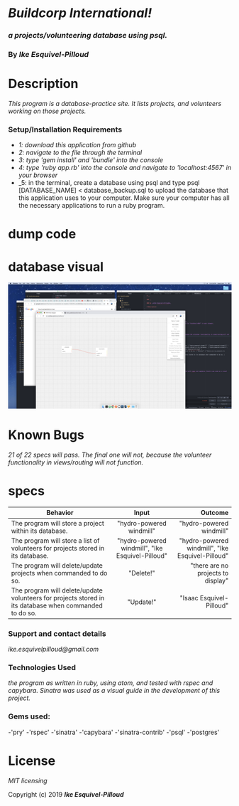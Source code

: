 # _Buildcorp International!_

### _a projects/volunteering database using psql._

### By _**Ike Esquivel-Pilloud**_

# Description

_This program is a database-practice site. It lists projects, and volunteers working on those projects._

### Setup/Installation Requirements

* _1: download this application from github_
* _2: navigate to the file through the terminal_
* _3: type 'gem install' and 'bundle' into the console_
* _4: type 'ruby app.rb' into the console and navigate to 'localhost:4567' in your browser_
* _5: in the terminal, create a database using psql and type psql [DATABASE_NAME] < database_backup.sql to upload the database that this application uses to your computer. Make sure your computer has all the necessary applications to run a ruby program.

# dump code

# database visual

![This is how the database looks](public/screenshot.png)

# Known Bugs

_21 of 22 specs will pass. The final one will not, because the volunteer functionality in views/routing will not function._

# specs
| Behavior        | Input           | Outcome  |
| ------------- |:-------------:| -----:|
| The program will store a project within its database. | "hydro-powered windmill" | "hydro-powered windmill" |
| The program will store a list of volunteers for projects stored in its database. | "hydro-powered windmill", "Ike Esquivel-Pilloud" | "hydro-powered windmill", "Ike Esquivel-Pilloud" |
| The program will delete/update projects when commanded to do so. | "Delete!" | "there are no projects to display" |
| The program will delete/update volunteers for projects stored in its database when commanded to do so. | "Update!" | "Isaac Esquivel-Pilloud" |

### Support and contact details

_ike.esquivelpilloud@gmail.com_

### Technologies Used

_the program as written in ruby, using atom, and tested with rspec and capybara. Sinatra was used as a visual guide in the development of this project._

### Gems used:

-'pry'
-'rspec'
-'sinatra'
-'capybara'
-'sinatra-contrib'
-'psql'
-'postgres'

# License

_MIT licensing_

Copyright (c) 2019 **_Ike Esquivel-Pilloud_**
